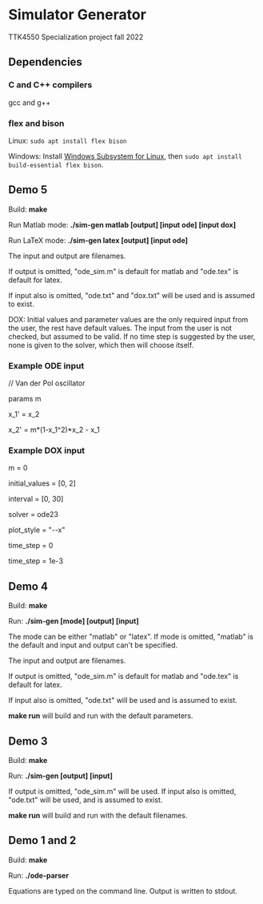 # Simulator Generator

TTK4550 Specialization project fall 2022

## Dependencies

### C and C++ compilers

gcc and g++

### flex and bison

Linux: `sudo apt install flex bison`

Windows: Install [Windows Subsystem for Linux](https://learn.microsoft.com/en-us/windows/wsl/setup/environment), then `sudo apt install build-essential flex bison`.

## Demo 5

Build: **make**

Run Matlab mode: **./sim-gen matlab [output] [input ode] [input dox]**

Run LaTeX mode: **./sim-gen latex [output] [input ode]**

The input and output are filenames.

If output is omitted, "ode_sim.m" is default for matlab and "ode.tex" is default for latex.

If input also is omitted, "ode.txt" and "dox.txt" will be used and is assumed to exist. 

DOX: Initial values and parameter values are the only required input from the user, the rest have default values. The input from the user is not checked, but assumed to be valid. If no time step is suggested by the user, none is given to the solver, which then will choose itself.

### Example ODE input
// Van der Pol oscillator

params m

x_1' = x_2

x_2' = m*(1-x_1^2)*x_2 - x_1

### Example DOX input

m = 0

initial_values = [0, 2]

interval = [0, 30]

solver = ode23

plot_style = "--x"

time_step = 0

time_step = 1e-3


## Demo 4

Build: **make**

Run: **./sim-gen [mode] [output] [input]**

The mode can be either "matlab" or "latex". If mode is omitted, "matlab" is the default and input and output can't be specified.

The input and output are filenames.

If output is omitted, "ode_sim.m" is default for matlab and "ode.tex" is default for latex.

If input also is omitted, "ode.txt" will be used and is assumed to exist.

**make run** will build and run with the default parameters.

## Demo 3

Build: **make**

Run: **./sim-gen [output] [input]**

If output is omitted, "ode_sim.m" will be used. If input also is omitted, "ode.txt" will be used, and is assumed to exist.

**make run** will build and run with the default filenames.

## Demo 1 and 2

Build: **make**

Run: **./ode-parser**

Equations are typed on the command line. Output is written to stdout.
